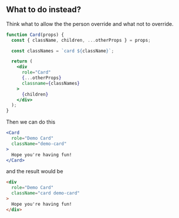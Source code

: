 ## What to do instead?

Think what to allow the the person override and what not to override.

```jsx
function Card(props) {
  const { className, children, ...otherProps } = props;

  const classNames = `card ${className}`;

  return (
    <div
      role="Card"
      {...otherProps}
      classname={classNames}
    >
      {children}
    </div>
  );
}
```

Then we can do this

```jsx
<Card
  role="Demo Card"
  className="demo-card"
>
  Hope you're having fun!
</Card>
```

and the result would be

```html
<div
  role="Demo Card"
  className="card demo-card"
>
  Hope you're having fun!
</div>
```
